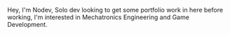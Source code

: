 Hey, I'm Nodev,
Solo dev looking to get some portfolio work in here before working,
I'm interested in Mechatronics Engineering and Game Development.
